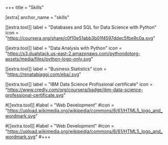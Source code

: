 +++
title = "Skills"

[extra]
anchor_name = "skills"

[[extra.tool]]
label = "Databases and SQL for Data Science with Python"
icon = "https://coursera.org/share/c0f10e51abb3b01f4597ddec5fbe9c0a.svg"

[[extra.tool]]
label = "Data Analysis with Python"
icon = "https://s3.dualstack.us-east-2.amazonaws.com/pythondotorg-assets/media/files/python-logo-only.svg"

[[extra.tool]]
label = "Business Statistics"
icon = "https://renatabiaggi.com/eba/.svg"

[[extra.tool]]
label = "IBM Data Science Profissional certificate"
icon = "https://www.credly.com/org/coursera/badge/ibm-data-science-professional-certificate.svg"

#[[extra.tool]]
#label = "Web Development"
#icon = "https://upload.wikimedia.org/wikipedia/commons/6/61/HTML5_logo_and_wordmark.svg"

#[[extra.tool]]
#label = "Web Development"
#icon = "https://upload.wikimedia.org/wikipedia/commons/6/61/HTML5_logo_and_wordmark.svg"
#+++
